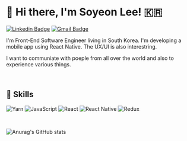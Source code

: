 # 👋 Hi there, I'm Soyeon Lee! 🇰🇷


[![Linkedin Badge](https://img.shields.io/badge/-LinkedIn-blue?style=flat-square&logo=Linkedin&logoColor=white&link=https://www.linkedin.com/in/soyeon-lee-b74353239/)](https://www.linkedin.com/in/soyeon-lee-b74353239/) [![Gmail Badge](https://img.shields.io/badge/Gmail-d14836?style=flat-square&logo=Gmail&logoColor=white&link=mailto:freeyeon96@gmail.com)](mailto:freeyeon96@gmail.com)


 I'm Front-End Software Engineer living in South Korea.
 I'm developing a mobile app using React Native. 
 The UX/UI is also interestring.
 
 
 I want to communiate with poeple from all over the world and also to experience various things.
 
 <br/>
 
 ## 🔬 Skills 
 
 ![Yarn](https://img.shields.io/badge/yarn-%232C8EBB.svg?style=for-the-badge&logo=yarn&logoColor=white) ![JavaScript](https://img.shields.io/badge/javascript-%23323330.svg?style=for-the-badge&logo=javascript&logoColor=%23F7DF1E) ![React](https://img.shields.io/badge/react-%2320232a.svg?style=for-the-badge&logo=react&logoColor=%2361DAFB) ![React Native](https://img.shields.io/badge/react_native-%2320232a.svg?style=for-the-badge&logo=react&logoColor=%2361DAFB)	![Redux](https://img.shields.io/badge/redux-%23593d88.svg?style=for-the-badge&logo=redux&logoColor=white)
 
 <br/>
 
 ![Anurag's GitHub stats](https://github-readme-stats.vercel.app/api?username=call203&theme=swift&show_icons=true)
